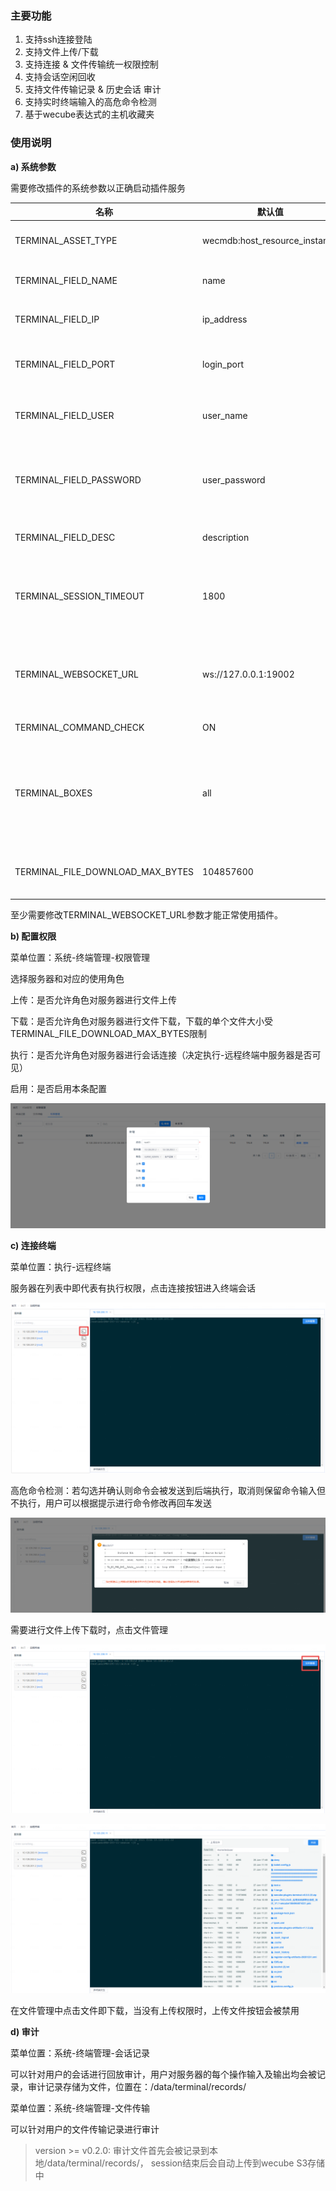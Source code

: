 ### 主要功能

1. 支持ssh连接登陆
2. 支持文件上传/下载
3. 支持连接 & 文件传输统一权限控制
4. 支持会话空闲回收
5. 支持文件传输记录 & 历史会话 审计
6. 支持实时终端输入的高危命令检测
7. 基于wecube表达式的主机收藏夹


### 使用说明

**a) 系统参数**

需要修改插件的系统参数以正确启动插件服务

| 名称                             | 默认值                        | 描述                                                         |
| -------------------------------- | ----------------------------- | ------------------------------------------------------------ |
| TERMINAL_ASSET_TYPE              | wecmdb:host_resource_instance | 终端资产类型，比如cmdb插件中的主机资源，格式为package:entity |
| TERMINAL_FIELD_NAME              | name                          | 从TERMINAL_ASSET_TYPE数据中提取的名称字段                    |
| TERMINAL_FIELD_IP                | ip_address                    | 从TERMINAL_ASSET_TYPE数据中提取的登陆IP字段                  |
| TERMINAL_FIELD_PORT              | login_port                    | 从TERMINAL_ASSET_TYPE数据中提取的登陆端口字段                |
| TERMINAL_FIELD_USER              | user_name                     | 从TERMINAL_ASSET_TYPE数据中提取的登陆用户名字段              |
| TERMINAL_FIELD_PASSWORD          | user_password                 | 从TERMINAL_ASSET_TYPE数据中提取的登陆密码字段，支持qcloud/saltstack的\{cipher_a\}加密数据 |
| TERMINAL_FIELD_DESC              | description                   | 从TERMINAL_ASSET_TYPE数据中提取的描述字段                    |
| TERMINAL_SESSION_TIMEOUT         | 1800                          | 出于安全的考虑，会话不会长期有效，此变量控制一个会话在持续多少秒过程中如果用户无任何操作，服务器将主动断开会话连接 |
| TERMINAL_WEBSOCKET_URL           | ws://127.0.0.1:19002          | WebSocket连接地址，插件在19002端口注册了websocket服务，以提供ssh会话能力，请根据实际访问IP进行更改，格式为ws://IP:PORT。 |
| TERMINAL_COMMAND_CHECK           | ON                            | 是否启用终端实时高危命令检测，可选ON/OFF                     |
| TERMINAL_BOXES                   | all                           | 使用哪些高危命令插件的box进行命令检测，默认为all表示所有已启用的box，可以更改为box id列表，以","符号进行分隔，比如：1,2,3表示仅使用1/2/3这3个box进行检测。 |
| TERMINAL_FILE_DOWNLOAD_MAX_BYTES | 104857600                     | 出于安全的考虑，文件下载可以进行单个下载文件的大小限制，单位为byte，默认100MB |

至少需要修改TERMINAL_WEBSOCKET_URL参数才能正常使用插件。



**b) 配置权限**

菜单位置：系统-终端管理-权限管理

选择服务器和对应的使用角色

上传：是否允许角色对服务器进行文件上传

下载：是否允许角色对服务器进行文件下载，下载的单个文件大小受TERMINAL_FILE_DOWNLOAD_MAX_BYTES限制

执行：是否允许角色对服务器进行会话连接（决定执行-远程终端中服务器是否可见）

启用：是否启用本条配置

![image-20210201113212305](images/terminal/image-20210201113212305.png)



**c) 连接终端**

菜单位置：执行-远程终端

服务器在列表中即代表有执行权限，点击连接按钮进入终端会话

![image-20210201113802480](images/terminal/image-20210201113802480.png)

高危命令检测：若勾选并确认则命令会被发送到后端执行，取消则保留命令输入但不执行，用户可以根据提示进行命令修改再回车发送

![image-20210201115400534](images/terminal/image-20210201115400534.png)

需要进行文件上传下载时，点击文件管理

![image-20210201113953419](images/terminal/image-20210201113953419.png)

![image-20210201114026540](images/terminal/image-20210201114026540.png)

在文件管理中点击文件即下载，当没有上传权限时，上传文件按钮会被禁用



**d) 审计**

菜单位置：系统-终端管理-会话记录

可以针对用户的会话进行回放审计，用户对服务器的每个操作输入及输出均会被记录，审计记录存储为文件，位置在：/data/terminal/records/

菜单位置：系统-终端管理-文件传输

可以针对用户的文件传输记录进行审计

> version >= v0.2.0: 审计文件首先会被记录到本地/data/terminal/records/， session结束后会自动上传到wecube S3存储中